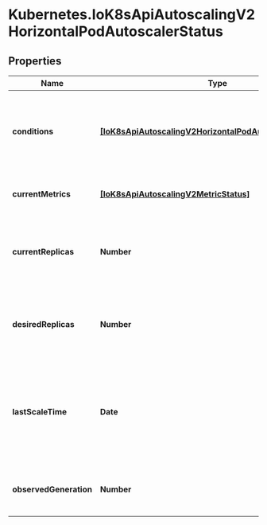 # Kubernetes.IoK8sApiAutoscalingV2HorizontalPodAutoscalerStatus

## Properties

Name | Type | Description | Notes
------------ | ------------- | ------------- | -------------
**conditions** | [**[IoK8sApiAutoscalingV2HorizontalPodAutoscalerCondition]**](IoK8sApiAutoscalingV2HorizontalPodAutoscalerCondition.md) | conditions is the set of conditions required for this autoscaler to scale its target, and indicates whether or not those conditions are met. | [optional] 
**currentMetrics** | [**[IoK8sApiAutoscalingV2MetricStatus]**](IoK8sApiAutoscalingV2MetricStatus.md) | currentMetrics is the last read state of the metrics used by this autoscaler. | [optional] 
**currentReplicas** | **Number** | currentReplicas is current number of replicas of pods managed by this autoscaler, as last seen by the autoscaler. | [optional] 
**desiredReplicas** | **Number** | desiredReplicas is the desired number of replicas of pods managed by this autoscaler, as last calculated by the autoscaler. | 
**lastScaleTime** | **Date** | Time is a wrapper around time.Time which supports correct marshaling to YAML and JSON.  Wrappers are provided for many of the factory methods that the time package offers. | [optional] 
**observedGeneration** | **Number** | observedGeneration is the most recent generation observed by this autoscaler. | [optional] 


